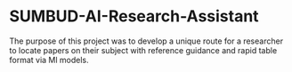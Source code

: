 # SUMBUD-AI-Research-Assistant

The purpose of this project was to develop a unique route for a researcher to locate papers on their subject with reference guidance and rapid table format via Ml models.  
